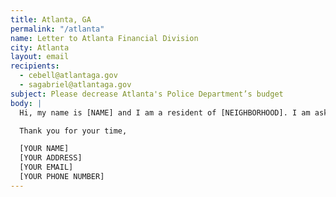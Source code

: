 ```yaml
---
title: Atlanta, GA
permalink: "/atlanta"
name: Letter to Atlanta Financial Division
city: Atlanta
layout: email
recipients:
  - cebell@atlantaga.gov
  - sagabriel@atlantaga.gov
subject: Please decrease Atlanta's Police Department’s budget
body: |
  Hi, my name is [NAME] and I am a resident of [NEIGHBORHOOD]. I am asking to redirect money away from the Atlanta PD and into the following social services: [LIST - Community Development, COVID Relief, Education, Parks & Recreation]. I request that an emergency meeting be called before the fiscal year goes into effect in order to deny the mayor's proposed budget and reallocate these funds to resources the citizens can benefit from.

  Thank you for your time,

  [YOUR NAME]
  [YOUR ADDRESS]
  [YOUR EMAIL]
  [YOUR PHONE NUMBER]
---
```

